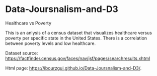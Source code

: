 # Data-Joursnalism-and-D3
Healthcare vs Poverty

This is an anlysis of a census dataset that visualizes healthcare versus poverty per specific state in the United States. 
There is a correlation between poverty levels and low healthcare. 

Dataset source: https://factfinder.census.gov/faces/nav/jsf/pages/searchresults.xhtml

Html page: https://ibourzgui.github.io/Data-Joursnalism-and-D3/.


